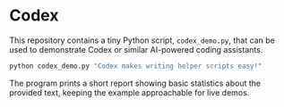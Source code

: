 # Codex

This repository contains a tiny Python script, `codex_demo.py`, that can
be used to demonstrate Codex or similar AI-powered coding assistants.

```bash
python codex_demo.py "Codex makes writing helper scripts easy!"
```

The program prints a short report showing basic statistics about the
provided text, keeping the example approachable for live demos.
